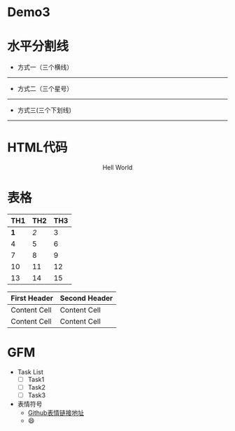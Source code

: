 # Demo3

# 水平分割线
	
- 方式一（三个横线）

---

- 方式二（三个星号）

***

- 方式三(三个下划线)

___
	
# HTML代码

<p align = "center">Hell World</p>

# 表格

| TH1 | TH2 | TH3 | 
| --- | --- | ---- |
| **1** | *2* | 3 | 
| 4 | 5 | 6 | 
| 7 | 8 | 9 | 
| 10 | 11 | 12 | 
| 13 | 14 | 15 | 

| First Header | Second Header | 
| ------------- | ------------- | 
| Content Cell | Content Cell | 
| Content Cell | Content Cell |

# GFM

- Task List
	- [ ] Task1
	- [ ] Task2
	- [ ] Task3

- 表情符号
	- [Github表情链接地址]
	- :smile:
	
[Github表情链接地址]:https://www.webpagefx.com/tools/emoji-cheat-sheet/
